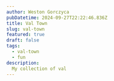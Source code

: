 ```yaml
---
author: Weston Gorczyca
pubDatetime: 2024-09-27T22:22:46.836Z
title: Val Town
slug: val-town
featured: true
draft: false
tags:
  - val-town
  - fun
description:
  My collection of val
---
```


